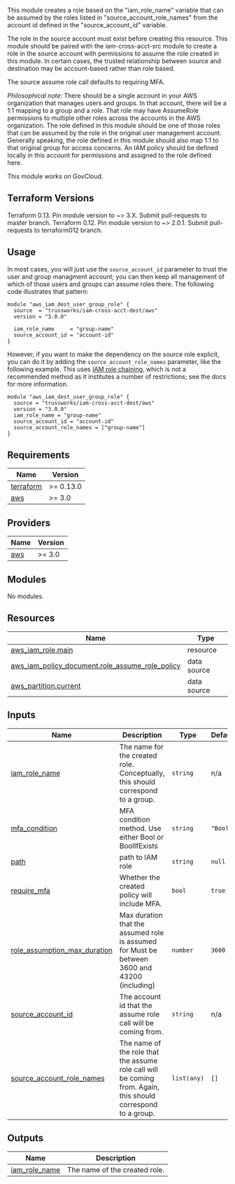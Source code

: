 This module creates a role based on the "iam_role_name" variable that can be assumed by the roles listed in "source_account_role_names" from the account id defined in the "source_account_id" variable.

The role in the source account must exist before creating this resource. This module should be paired with the iam-cross-acct-src module to create a role in the source account with permissions to assume the role created in this module. In certain cases, the trusted relationship between source and destination may be account-based rather than role based.

The source assume role call defaults to requiring MFA.

_Philosophical note_: There should be a single account in your AWS organization that manages users and groups. In that account, there will be a 1:1 mapping to a group and a role. That role may have AssumeRole permissions to multiple other roles across the accounts in the AWS organization.
The role defined in this module should be one of those roles that can be assumed by the role in the original user management account.
Generally speaking, the role defined in this module should also map 1:1 to that original group for access concerns. An IAM policy should be defined locally in this account for permissions and assigned to the role defined here.

This module works on GovCloud.

## Terraform Versions

Terraform 0.13. Pin module version to ~> 3.X. Submit pull-requests to master branch.
Terraform 0.12. Pin module version to ~> 2.0.1. Submit pull-requests to terraform012 branch.

## Usage

In most cases, you will just use the `source_account_id` parameter to trust the user and group managment account; you can then keep all management of which of those users and groups can assume roles there. The following code illustrates that pattern:

```hcl
module "aws_iam_dest_user_group_role" {
  source  = "trussworks/iam-cross-acct-dest/aws"
  version = "3.0.0"

  iam_role_name     = "group-name"
  source_account_id = "account-id"
}

```

However, if you want to make the dependency on the source role explicit, you can do it by adding the `source_account_role_names` parameter, like the following example. This uses [IAM role chaining](https://docs.aws.amazon.com/IAM/latest/UserGuide/id_roles_terms-and-concepts.html), which is not a recommended method as it institutes a number of restrictions; see the docs for more information.

```hcl
module "aws_iam_dest_user_group_role" {
  source = "trussworks/iam-cross-acct-dest/aws"
  version = "3.0.0"
  iam_role_name = "group-name"
  source_account_id = "account-id"
  source_account_role_names = ["group-name"]
}
```

<!-- BEGINNING OF PRE-COMMIT-TERRAFORM DOCS HOOK -->
## Requirements

| Name | Version |
|------|---------|
| <a name="requirement_terraform"></a> [terraform](#requirement\_terraform) | >= 0.13.0 |
| <a name="requirement_aws"></a> [aws](#requirement\_aws) | >= 3.0 |

## Providers

| Name | Version |
|------|---------|
| <a name="provider_aws"></a> [aws](#provider\_aws) | >= 3.0 |

## Modules

No modules.

## Resources

| Name | Type |
|------|------|
| [aws_iam_role.main](https://registry.terraform.io/providers/hashicorp/aws/latest/docs/resources/iam_role) | resource |
| [aws_iam_policy_document.role_assume_role_policy](https://registry.terraform.io/providers/hashicorp/aws/latest/docs/data-sources/iam_policy_document) | data source |
| [aws_partition.current](https://registry.terraform.io/providers/hashicorp/aws/latest/docs/data-sources/partition) | data source |

## Inputs

| Name | Description | Type | Default | Required |
|------|-------------|------|---------|:--------:|
| <a name="input_iam_role_name"></a> [iam\_role\_name](#input\_iam\_role\_name) | The name for the created role. Conceptually, this should correspond to a group. | `string` | n/a | yes |
| <a name="input_mfa_condition"></a> [mfa\_condition](#input\_mfa\_condition) | MFA condition method. Use either Bool or BoolIfExists | `string` | `"Bool"` | no |
| <a name="input_path"></a> [path](#input\_path) | path to IAM role | `string` | `null` | no |
| <a name="input_require_mfa"></a> [require\_mfa](#input\_require\_mfa) | Whether the created policy will include MFA. | `bool` | `true` | no |
| <a name="input_role_assumption_max_duration"></a> [role\_assumption\_max\_duration](#input\_role\_assumption\_max\_duration) | Max duration that the assumed role is assumed for Must be between 3600 and 43200 (including) | `number` | `3600` | no |
| <a name="input_source_account_id"></a> [source\_account\_id](#input\_source\_account\_id) | The account id that the assume role call will be coming from. | `string` | n/a | yes |
| <a name="input_source_account_role_names"></a> [source\_account\_role\_names](#input\_source\_account\_role\_names) | The name of the role that the assume role call will be coming from. Again, this should correspond to a group. | `list(any)` | `[]` | no |

## Outputs

| Name | Description |
|------|-------------|
| <a name="output_iam_role_name"></a> [iam\_role\_name](#output\_iam\_role\_name) | The name of the created role. |
<!-- END OF PRE-COMMIT-TERRAFORM DOCS HOOK -->
